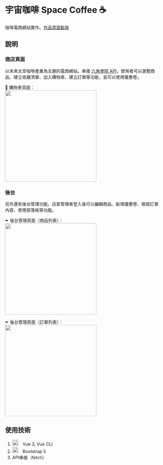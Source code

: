 # 宇宙咖啡 Space Coffee ☕
咖啡電商網站實作。[作品頁面點我](https://ccok12345678.github.io/space-coffee/#/)

## 說明
### 商店頁面 
以未來太空咖啡產業為主題的電商網站。串接 [六角學院 API](https://github.com/hexschool/vue3-course-api-wiki/wiki)，使用者可以瀏覽商品、建立收藏清單、加入購物車、建立訂單等功能，並可以使用優惠卷。

🛒 購物車頁面：  
<img src="https://i.ibb.co/H4qLWGY/Space-Coffee.jpg" width="300">


### 後台
另外還有後台管理功能。店家管理者登入後可以編輯商品、新增優惠卷、檢視訂單內容、使用部落格等功能。

✒ 後台管理頁面（商品列表）：  
<img src="https://i.ibb.co/PGvNghg/image.jpg" width="300">

✒ 後台管理頁面（訂單列表）：  
<img src="https://i.ibb.co/3dsZSvB/image.jpg" width="300">

## 使用技術
1. <img src="https://cdn.worldvectorlogo.com/logos/vue-9.svg" width="20">　Vue 3, Vue CLI
2. <img src="https://upload.wikimedia.org/wikipedia/commons/b/b2/Bootstrap_logo.svg" width="20">　Bootstrap 5
3. API串接（fetch）